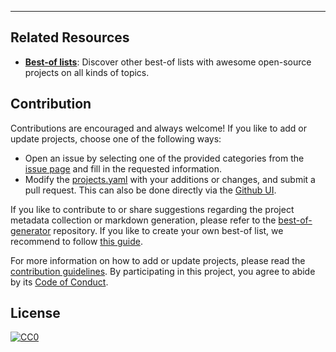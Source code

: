 
---

## Related Resources

- [**Best-of lists**](https://best-of.org): Discover other best-of lists with awesome open-source projects on all kinds of topics.

## Contribution

Contributions are encouraged and always welcome! If you like to add or update projects, choose one of the following ways:

- Open an issue by selecting one of the provided categories from the [issue page](https://github.com/sunuanuan/best-of-NGS-Germline/issues/new/choose) and fill in the requested information.
- Modify the [projects.yaml](https://github.com/sunuanuan/best-of-NGS-Germline/blob/main/projects.yaml) with your additions or changes, and submit a pull request. This can also be done directly via the [Github UI](https://github.com/sunuanuan/best-of-NGS-Germline/edit/main/projects.yaml).

If you like to contribute to or share suggestions regarding the project metadata collection or markdown generation, please refer to the [best-of-generator](https://github.com/best-of-lists/best-of-generator) repository. If you like to create your own best-of list, we recommend to follow [this guide](https://github.com/best-of-lists/best-of/blob/main/create-best-of-list.md).

For more information on how to add or update projects, please read the [contribution guidelines](https://github.com/sunuanuan/best-of-NGS-Germline/blob/main/CONTRIBUTING.md). By participating in this project, you agree to abide by its [Code of Conduct](https://github.com/sunuanuan/best-of-NGS-Germline/blob/main/.github/CODE_OF_CONDUCT.md).

## License

[![CC0](https://mirrors.creativecommons.org/presskit/buttons/88x31/svg/by-sa.svg)](https://creativecommons.org/licenses/by-sa/4.0/)

